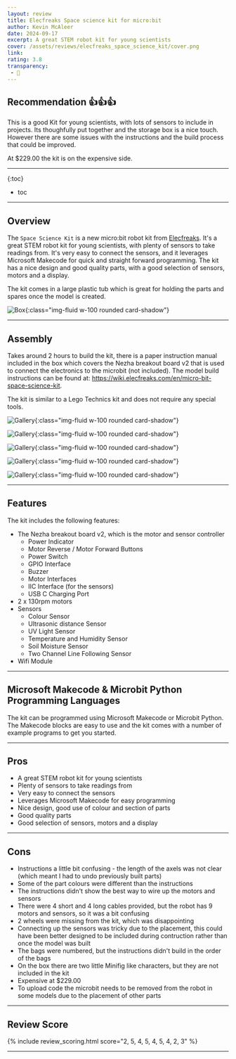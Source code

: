 ```yaml
---
layout: review
title: Elecfreaks Space science kit for micro:bit
author: Kevin McAleer
date: 2024-09-17
excerpt: A great STEM robot kit for young scientists
cover: /assets/reviews/elecfreaks_space_science_kit/cover.png
link: 
rating: 3.8
transparency: 
 - 🎁
---
```


## Recommendation 👍👍👍

This is a good Kit for young scientists, with lots of sensors to include in projects. Its thoughfully put together and the storage box is a nice touch. However there are some issues with the instructions and the build process that could be improved.

At $229.00 the kit is on the expensive side.

---

{:toc}
* toc

---

## Overview

The `Space Science Kit` is a new micro:bit robot kit from [Elecfreaks](https://www.elecfreaks.com). It's a great STEM robot kit for young scientists, with plenty of sensors to take readings from. It's very easy to connect the sensors, and it leverages Microsoft Makecode for quick and straight forward programming. The kit has a nice design and good quality parts, with a good selection of sensors, motors and a display.

The kit comes in a large plastic tub which is great for holding the parts and spares once the model is created.

![Box](/assets/reviews/elecfreaks_space_science_kit/8.jpg){:class="img-fluid w-100 rounded card-shadow"}

---

## Assembly

Takes around 2 hours to build the kit, there is a paper instruction manual included in the box which covers the Nezha breakout board v2 that is used to connect the electronics to the microbit (not included). The model build instructions can be found at: <https://wiki.elecfreaks.com/en/micro-bit-space-science-kit>.

The kit is similar to a Lego Technics kit and does not require any special tools.

![Gallery](/assets/reviews/elecfreaks_space_science_kit/1.jpg){:class="img-fluid w-100 rounded card-shadow"}

![Gallery](/assets/reviews/elecfreaks_space_science_kit/2.jpg){:class="img-fluid w-100 rounded card-shadow"}

![Gallery](/assets/reviews/elecfreaks_space_science_kit/3.jpg){:class="img-fluid w-100 rounded card-shadow"}

![Gallery](/assets/reviews/elecfreaks_space_science_kit/4.jpg){:class="img-fluid w-100 rounded card-shadow"}

![Gallery](/assets/reviews/elecfreaks_space_science_kit/5.jpg){:class="img-fluid w-100 rounded card-shadow"}

---

## Features

The kit includes the following features:

* The Nezha breakout board v2, which is the motor and sensor controller
  * Power Indicator
  * Motor Reverse / Motor Forward Buttons
  * Power Switch
  * GPIO Interface
  * Buzzer
  * Motor Interfaces
  * IIC Interface (for the sensors)
  * USB C Charging Port
* 2 x 130rpm motors
* Sensors
  * Colour Sensor
  * Ultrasonic distance Sensor
  * UV Light Sensor
  * Temperature and Humidity Sensor
  * Soil Moisture Sensor
  * Two Channel Line Following Sensor
* Wifi Module

---

## Microsoft Makecode & Microbit Python Programming Languages

The kit can be programmed using Microsoft Makecode or Microbit Python. The Makecode blocks are easy to use and the kit comes with a number of example programs to get you started.

---

## Pros

* A great STEM robot kit for young scientists
* Plenty of sensors to take readings from
* Very easy to connect the sensors
* Leverages Microsoft Makecode for easy programming
* Nice design, good use of colour and section of parts
* Good quality parts
* Good selection of sensors, motors and a display

---

## Cons

* Instructions a little bit confusing - the length of the axels was not clear (which meant I had to undo previously built parts)
* Some of the part colours were different than the instructions
* The instructions didn't show the best way to wire up the motors and sensors
* There were 4 short and 4 long cables provided, but the robot has 9 motors and sensors, so it was a bit confusing
* 2 wheels were missing from the kit, which was disappointing
* Connecting up the sensors was tricky due to the placement, this could have been better designed to be included during contruction rather than once the model was built
* The bags were numbered, but the instructions didn't build in the order of the bags
* On the box there are two little Minifig like characters, but they are not included in the kit
* Expensive at $229.00
* To upload code the microbit needs to be removed from the robot in some models due to the placement of other parts

---

## Review Score

{% include review_scoring.html score="2, 5, 4, 5, 4, 5, 4, 2, 3" %}

---
